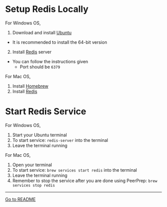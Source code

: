 # Setup Redis Locally

For Windows OS,

1. Download and install [Ubuntu](https://ubuntu.com/download/desktop)
  - It is recommended to install the 64-bit version
2. Install [Redis](https://redis.io/docs/install/install-redis/install-redis-on-windows/) server
  - You can follow the instructions given
    - Port should be `6379`

For Mac OS,

1. Install [Homebrew](https://brew.sh/)
2. Install [Redis](https://redis.io/docs/install/install-redis/install-redis-on-mac-os/)

# Start Redis Service

For Windows OS,

1. Start your Ubuntu terminal
2. To start service: `redis-server` into the terminal
3. Leave the terminal running

For Mac OS,

1. Open your terminal
2. To start service: `brew services start redis` into the terminal
3. Leave the terminal running
4. Remember to stop the service after you are done using PeerPrep: `brew services stop redis`

---

[Go to README](../README.md)
